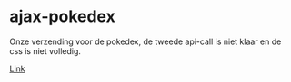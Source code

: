 # ajax-pokedex

Onze verzending voor de pokedex, de tweede api-call is niet klaar en de css is niet volledig.

[Link](https://github.com/JensDN/ajax-pokedex/blob/master/dist/JensIndex.html)